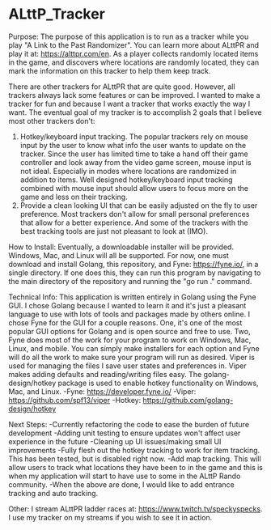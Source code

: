 # ALttP_Tracker

Purpose:
The purpose of this application is to run as a tracker while you play "A Link to the Past Randomizer". You can learn more about ALttPR and play it at: https://alttpr.com/en. As a player collects randomly located items in the game, and discovers where locations are randomly located, they can mark the information on this tracker to help them keep track.

There are other trackers for ALttPR that are quite good. However, all trackers always lack some features or can be improved. I wanted to make a tracker for fun and because I want a tracker that works exactly the way I want. The eventual goal of my tracker is to accomplish 2 goals that I believe most other trackers don't:
1. Hotkey/keyboard input tracking. The popular trackers rely on mouse input by the user to know what info the user wants to update on the tracker. Since the user has limited time to take a hand off their game controller and look away from the video game screen, mouse input is not ideal. Especially in modes where locations are randomized in addition to items. Well designed hotkey/keyboard input tracking combined with mouse input should allow users to focus more on the game and less on their tracking.
2. Provide a clean looking UI that can be easily adjusted on the fly to user preference. Most trackers don't allow for small personal preferences that allow for a better experience. And some of the trackers with the best tracking tools are just not pleasant to look at (IMO).

How to Install:
Eventually, a downloadable installer will be provided. Windows, Mac, and Linux will all be supported. For now, one must download and install Golang, this repository, and Fyne: https://fyne.io/, in a single directory. If one does this, they can run this program by navigating to the main directory of the repository and running the "go run ." command.

Technical Info:
This application is written entirely in Golang using the Fyne GUI. I chose Golang because I wanted to learn it and it's just a pleasant language to use with lots of tools and packages made by others online. I chose Fyne for the GUI for a couple reasons. One, it's one of the most popular GUI options for Golang and is open source and free to use. Two, Fyne does most of the work for your program to work on Windows, Mac, Linux, and mobile. You can simply make installers for each option and Fyne will do all the work to make sure your program will run as desired. Viper is used for managing the files I save user states and preferences in. Viper makes adding defaults and reading/writing files easy. The golang-design/hotkey package is used to enable hotkey functionality on Windows, Mac, and Linux.
-Fyne: https://developer.fyne.io/
-Viper: https://github.com/spf13/viper
-Hotkey: https://github.com/golang-design/hotkey

Next Steps:
-Currently refactoring the code to ease the burden of future development
-Adding unit testing to ensure updates won't affect user experience in the future
-Cleaning up UI issues/making small UI improvements
-Fully flesh out the hotkey tracking to work for item tracking. This has been tested, but is disabled right now.
-Add map tracking. This will allow users to track what locations they have been to in the game and this is when my application will start to have use to some in the ALttP Rando community.
-When the above are done, I would like to add entrance tracking and auto tracking.

Other:
I stream ALttPR ladder races at: https://www.twitch.tv/speckyspecks. I use my tracker on my streams if you wish to see it in action.


